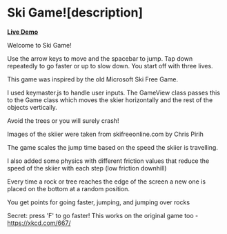 # Ski Game![description]

**[Live Demo][live-demo]**

[live-demo]:
[description]:
Welcome to Ski Game!

Use the arrow keys to move and the spacebar to jump.
Tap down repeatedly to go faster or up to slow down.
You start off with three lives.

This game was inspired by the old Microsoft Ski Free Game.

I used keymaster.js to handle user inputs. The GameView class passes this to the Game class which moves the skier horizontally and the rest of the objects vertically.

Avoid the trees or you will surely crash!

Images of the skiier were taken from skifreeonline.com by Chris Pirih

The game scales the jump time based on the speed the skiier is travelling.

I also added some physics with different friction values that reduce the speed of the skiier with each step (low friction downhill)

Every time a rock or tree reaches the edge of the screen a new one is placed on the bottom at a random position.

You get points for going faster, jumping, and jumping over rocks

Secret: press 'F' to go faster!
This works on the original game too - https://xkcd.com/667/
